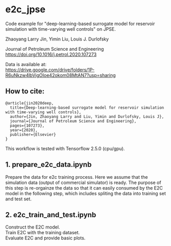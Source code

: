 # e2c_jpse
Code example for "deep-learning-based surrogate model for reservoir simulation with time-varying well controls" on JPSE.

Zhaoyang Larry Jin, Yimin Liu, Louis J. Durlofsky

Journal of Petroleum Science and Engineering  
https://doi.org/10.1016/j.petrol.2020.107273

Data is available at:  
https://drive.google.com/drive/folders/1P-R6uNkzw4lbVjgOIoe42okom08MtAN7?usp=sharing

## How to cite:  
```
@article{jin2020deep,  
  title={Deep-learning-based surrogate model for reservoir simulation with time-varying well controls},  
  author={Jin, Zhaoyang Larry and Liu, Yimin and Durlofsky, Louis J},  
  journal={Journal of Petroleum Science and Engineering},  
  pages={107273},  
  year={2020},  
  publisher={Elsevier}  
}
```


This workflow is tested with Tensorflow 2.5.0 (cpu/gpu).


## 1. prepare_e2c_data.ipynb  
Prepare the data for e2c training process. Here we assume that the simulation data (output of commercial simulator) is ready. The purpose of this step is re-orgainze the data so that it can easily consumed by the E2C model in the following step, which includes spliting the data into training set and test set.

## 2. e2c_train_and_test.ipynb  
Construct the E2C model.  
Train E2C with the training dataset.  
Evaluate E2C and provide basic plots.  


